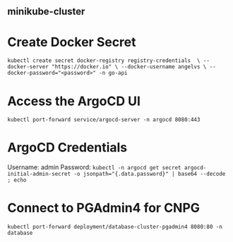 ## minikube-cluster

# Create Docker Secret
``kubectl create secret docker-registry registry-credentials  \
  --docker-server "https://docker.io" \
  --docker-username angelvs \
  --docker-password="<password>" -n go-api``

# Access the ArgoCD UI
``kubectl port-forward service/argocd-server -n argocd 8080:443``

# ArgoCD Credentials
Username: admin
Password: ``kubectl -n argocd get secret argocd-initial-admin-secret -o jsonpath="{.data.password}" | base64 --decode ; echo``

# Connect to PGAdmin4 for CNPG
``kubectl port-forward deployment/database-cluster-pgadmin4 8080:80 -n database``
